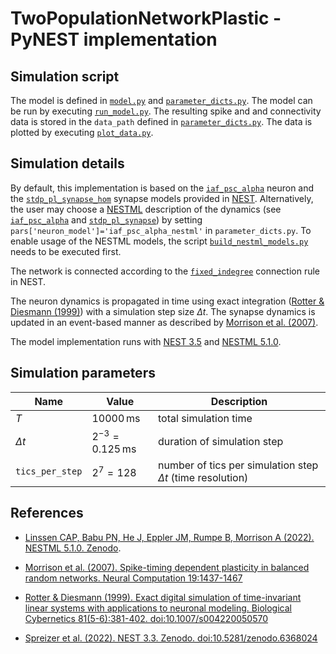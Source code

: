 # TwoPopulationNetworkPlastic - PyNEST implementation

## Simulation script
The model is defined in [`model.py`](model.py) and [`parameter_dicts.py`](parameter_dicts.py).
The model can be run by executing [`run_model.py`](run_model.py).
The resulting spike and and connectivity data is stored in the `data_path` defined in [`parameter_dicts.py`](parameter_dicts.py).
The data is plotted by executing [`plot_data.py`](plot_data.py).

## Simulation details

By default, this implementation is based on the [`iaf_psc_alpha`](https://nest-simulator.readthedocs.io/en/v3.3/models/iaf_psc_alpha.html) neuron and the [`stdp_pl_synapse_hom`](https://nest-simulator.readthedocs.io/en/v3.3/models/stdp_pl_synapse_hom.html) synapse models provided in [NEST]. Alternatively, the user may choose a [NESTML] description of the dynamics (see [`iaf_psc_alpha`](../nestml_models/iaf_psc_alpha.nestml) and [`stdp_pl_synapse`](../nestml_models/stdp_pl_synapse.nestml)) by setting `pars['neuron_model']='iaf_psc_alpha_nestml'` in  `parameter_dicts.py`. To enable usage of the NESTML models, the script [```build_nestml_models.py```](./build_nestml_models.py) needs to be executed first.

The network is connected according to the [`fixed_indegree`](https://nest-simulator.readthedocs.io/en/v3.3/guides/connection_management.html#fixed-indegree) connection rule in NEST.

The neuron dynamics is propagated in time using exact integration ([Rotter & Diesmann (1999)]) with a simulation step size $`\Delta{}t`$. The synapse dynamics is updated in an event-based manner as described by [Morrison et al. (2007)].

The model implementation runs with [NEST 3.5](https://github.com/nest/nest-simulator.git) and [NESTML 5.1.0](https://github.com/nest/nestml).

## Simulation parameters

| Name | Value | Description |
|--|--|--|
| $`T`$ | $`10000\,\text{ms}`$| total simulation time |
| $`\Delta{}t`$ | $`2^{-3}=0.125\,\text{ms}`$ | duration of simulation step |
| `tics_per_step` | $`2^7=128`$ | number of tics per simulation step $`\Delta{t}`$ (time resolution) |

## References

[NESTML]: #NESTML
<a name="NESTML"></a>
* [Linssen CAP, Babu PN, He J, Eppler JM, Rumpe B, Morrison A (2022). NESTML 5.1.0. Zenodo](doi:10.5281/zenodo.7071624).

[Morrison et al. (2007)]: #Morrison07_1437
<a name="Morrison07_1437"></a>
* [Morrison et al. (2007). Spike-timing dependent plasticity in balanced random networks. Neural Computation 19:1437-1467](10.1162/neco.2007.19.6.1437)

[Rotter & Diesmann (1999)]: #Rotter99_381
<a name="Rotter99_381"></a>
* [Rotter & Diesmann (1999). Exact digital simulation of time-invariant linear systems with applications to neuronal modeling. Biological Cybernetics 81(5-6):381-402. doi:10.1007/s004220050570](https://doi.org/10.1007/s004220050570)

[NEST]: #NEST
<a name="NEST"></a>
* [Spreizer et al. (2022). NEST 3.3. Zenodo. doi:10.5281/zenodo.6368024](https://doi.org/10.5281/zenodo.6368024)
